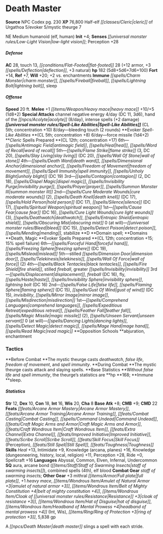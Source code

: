 ﻿---
cssclass: [monsters]
title1: Death Master
title2: Death Master
CR: 16
sources:
- name: NPC Codex
  page: 230
  link: http://paizo.com/products/btpy8v3a?Pathfinder-Roleplaying-Game-NPC-Codex
XP: 76800
race: Half-elf
classes:
- cleric of Urgathoa 5
- evoker 5
- mystic theurge 7
alignment: NE
size: Medium
type: humanoid
subtypes:
- elf
- human
initiative:
  bonus: 4
senses:
  low-light vision: true
AC:
  AC: 28
  touch: 13
  flat_footed: 28
  components:
    armor: 12
    deflection: 3
    natural: 3
HP:
  HP: 182
  long: 5d8+5d6+7d6+100
saves:
  fort: 14
  ref: 7
  will: 20
  other: +2 vs. enchantments
immunities:
- charm monster
- fireball
- lightning bolt
- sleep
speeds:
  base: 20
attacks:
  melee:
  - - text: +1 heavy mace +10/+5 (1d8+2)
      entries:
      - - damage: 1d8+2
      attack: +1 heavy mace
      bonus:
      - 10
      - 5
  special:
  - channel negative energy 4/day (DC 11, 3d6)
  - hand of the acolyte (8/day)
  - intense spells (+2 damage)
spell_like_abilities:
  entries:
  - name: bleeding touch
    source: default
    freq: 8/day
    other: 2 rounds
  - name: force missile
    source: evoker
    freq: 6/day
    other: 1d4+2
  sources:
  - name: default
    CL: 5
    concentration: 10
  - name: evoker
    CL: 5
    concentration: 8
spells:
  entries:
  - is_domain_spell: true
    name: antimagic field
    source: Cleric
    level: 6
  - name: heal
    source: Cleric
    level: 6
  - name: word of recall
    source: Cleric
    level: 6
  - name: flame strike
    source: Cleric
    level: 5
    count: 3
    DC: 20
  - is_domain_spell: true
    name: slay living
    source: Cleric
    level: 5
    DC: 20
  - name: wall of stone
    source: Cleric
    level: 5
  - is_domain_spell: true
    name: death ward
    source: Cleric
    level: 4
  - name: dimensional anchor
    source: Cleric
    level: 4
  - name: freedom of movement
    source: Cleric
    level: 4
  - name: spell immunity
    source: Cleric
    level: 4
  - name: unholy blight
    source: Cleric
    level: 4
    DC: 19
  - name: contagion
    source: Cleric
    level: 3
    count: 2
    DC: 18
  - is_domain_spell: true
    name: dispel magic
    source: Cleric
    level: 3
  - name: invisibility purge
    source: Cleric
    level: 3
  - name: prayer
    source: Cleric
    level: 3
  - name: summon monster III
    source: Cleric
    level: 3
  - name: cure moderate wounds
    source: Cleric
    level: 2
    count: 2
  - is_domain_spell: true
    name: death knell
    source: Cleric
    level: 2
    DC: 17
  - name: hold person
    source: Cleric
    level: 2
    DC: 17
  - name: silence
    source: Cleric
    level: 2
    DC: 17
  - name: spiritual weapon
    source: Cleric
    level: 2
  - is_domain_spell: true
    name: cause fear
    source: Cleric
    level: 1
    DC: 16
  - name: cure light wounds
    source: Cleric
    level: 1
    count: 3
  - name: deathwatch
    source: Cleric
    level: 1
  - name: entropic shield
    source: Cleric
    level: 1
  - name: obscuring mist
    source: Cleric
    level: 1
  - name: bleed
    source: Cleric
    level: 0
    DC: 15
  - name: detect poison
    source: Cleric
    level: 0
  - name: mending
    source: Cleric
    level: 0
  - name: stabilize
    source: Cleric
    level: 0
  - name: forceful hand
    source: Evoker
    level: 6
  - name: freezing sphere
    source: Evoker
    level: 6
    DC: 19
  - name: mislead
    source: Evoker
    level: 6
  - name: stilled dimension door
    source: Evoker
    level: 5
  - name: telekinesis
    source: Evoker
    level: 5
  - name: wall of force
    source: Evoker
    level: 5
    count: 2
  - name: black tentacles
    source: Evoker
    level: 4
  - name: fire shield
    source: Evoker
    level: 4
  - name: stilled fireball
    source: Evoker
    level: 4
  - name: greater invisibility
    source: Evoker
    level: 4
  - name: displacement
    source: Evoker
    level: 3
  - name: fireball
    source: Evoker
    level: 3
    DC: 16
  - name: fly
    source: Evoker
    level: 3
  - name: haste
    source: Evoker
    level: 3
  - name: invisibility sphere
    source: Evoker
    level: 3
  - name: lightning bolt
    source: Evoker
    level: 3
    DC: 16
  - name: false life
    source: Evoker
    level: 2
  - name: flaming sphere
    source: Evoker
    level: 2
    DC: 15
  - name: gust of wind
    source: Evoker
    level: 2
    DC: 15
  - name: invisibility
    source: Evoker
    level: 2
  - name: mirror image
    source: Evoker
    level: 2
  - name: misdirection
    source: Evoker
    level: 2
  - name: comprehend languages
    source: Evoker
    level: 1
  - name: expeditious retreat
    source: Evoker
    level: 1
  - name: feather fall
    source: Evoker
    level: 1
  - name: magic missile
    source: Evoker
    level: 1
    count: 2
  - name: unseen servant
    source: Evoker
    level: 1
  - name: dancing lights
    source: Evoker
    level: 0
  - name: detect magic
    source: Evoker
    level: 0
  - name: mage hand
    source: Evoker
    level: 0
  - name: read magic
    source: Evoker
    level: 0
  sources:
  - name: Cleric
    type: prepared
    CL: 12
    concentration: 17
    slots:
      0: at-will
    domains:
    - death
    - magic
  - name: Evoker
    type: prepared
    CL: 12
    concentration: 15
    failure_chance: 15%
    slots:
      0: at-will
    opposition_schools:
    - abjuration
    - enchantment
tactics:
  Before Combat: The mystic theurge casts deathwatch, false life, freedom of movement,
    and spell immunity.
  During Combat: The mystic theurge casts attack and slaying spells.
  Base Statistics: Without false life and spell immunity, the theurge's statistics
    are hp 168; Immune sleep.
ability_scores:
  STR: 12
  DEX: 10
  CON: 18
  INT: 16
  WIS: 20
  CHA: 8
BAB: 8
CMB: 9
CMD: 22
feats:
- name: Arcane Armor Mastery
- name: Arcane Armor Training
- name: Combat Casting
- name: Command Undead
- name: Craft Magic Arms and Armor
- name: Craft Wondrous Item
- name: Extra Channel
- name: Improved Initiative
- name: Scribe Scroll
- name: Skill Focus (Perception)
- name: Still Spell
- name: Toughness
skills:
  Heal: 13
  Intimidate: 9
  Knowledge (arcana): 16
  Knowledge (planes): 16
  Knowledge (dungeoneering): 11
  Knowledge (history): 11
  Knowledge (local): 11
  Knowledge (religion): 11
  Perception: 28
  Ride: 0
  Spellcraft: 16
languages:
- Abyssal
- Common
- Elven
- Infernal
- Undercommon
special_qualities:
- aura
- arcane bond (staff of swarming insects)
- combined spells (4th)
- elf blood
gear:
  combat:
  - staff of swarming insects
  other:
  - +3 mithral full plate
  - +1 heavy mace
  - amulet of natural armor +3
  - belt of mighty constitution +4
  - cloak of resistance +3
  - hat of disguise
  - headband of mental prowess +4 (Int, Wis)
  - ring of protection +3
  - 5,838 gp
desc_long: A death master slings a spell with each stride.

---

# Death Master

**Source** NPC Codex pg. 230
**XP** 76,800
Half-elf _[[classes/Cleric|cleric]]_ of Urgathoa 5/evoker 5/mystic theurge 7

NE Medium humanoid (elf, human)
**Init** +4; **Senses** _[[universal monster rules/Low-Light Vision|low-light vision]]_; Perception +28

##### Defense

**AC** 28, touch 13, _[[conditions/Flat-Footed|flat-footed]]_ 28 (+12 armor, +3 _[[spells/Deflection|deflection]]_, +3 natural)
**hp** 182 (5d8+5d6+7d6+100)
**Fort** +14, **Ref** +7, **Will** +20; +2 vs. enchantments
**Immune** _[[spells/Charm Monster|charm monster]]_, _[[spells/Fireball|fireball]]_, _[[spells/Lightning Bolt|lightning bolt]]_, sleep

##### Offense
**Speed** 20 ft.
**Melee** +1 _[[items/Weapon/Heavy mace|heavy mace]]_ +10/+5 (1d8+2)
**Special Attacks** channel negative energy 4/day (DC 11, 3d6), hand of the _[[npcs/Acolyte|acolyte]]_ (8/day), intense spells (+2 damage)
**_[[universal monster rules/Spell-Like Abilities|Spell-Like Abilities]]_** (CL 5th; concentration +10)
8/day—bleeding touch (2 rounds)
**Evoker _Spell-Like Abilities_ **(CL 5th; concentration +8)
6/day—force missile (1d4+2)
**_Cleric_ Spells Prepared **(CL 12th; concentration +17)
6th—_[[spells/Antimagic Field|antimagic field]]_, _[[spells/Heal|heal]]_, _[[spells/Word of Recall|word of recall]]_
5th—_[[spells/Flame Strike|flame strike]]_ (3, DC 20), _[[spells/Slay Living|slay living]]_ (DC 20), _[[spells/Wall Of Stone|wall of stone]]_
4th—_[[spells/Death Ward|death ward]]_, _[[spells/Dimensional Anchor|dimensional anchor]]_, _[[spells/Freedom of Movement|freedom of movement]]_, _[[spells/Spell Immunity|spell immunity]]_, _[[spells/Unholy Blight|unholy blight]]_ (DC 19)
3rd—_[[spells/Contagion|contagion]]_ (2, DC 18), _[[spells/Dispel Magic|dispel magic]]_, _[[spells/Invisibility Purge|invisibility purge]]_, _[[spells/Prayer|prayer]]_, _[[spells/Summon Monster III|summon monster III]]_
2nd—_[[spells/Cure Moderate Wounds|cure moderate wounds]]_ (2), _[[spells/Death Knell|death knell]]_ (DC 17), _[[spells/Hold Person|hold person]]_ (DC 17), _[[spells/Silence|silence]]_ (DC 17), _[[spells/Spiritual Weapon|spiritual weapon]]_
1st—_[[spells/Cause Fear|cause fear]]_ (DC 16), _[[spells/Cure Light Wounds|cure light wounds]]_ (3), _[[spells/Deathwatch|deathwatch]]_, _[[spells/Entropic Shield|entropic shield]]_, _[[spells/Obscuring Mist|obscuring mist]]_
0 (at will)—_[[universal monster rules/Bleed|bleed]]_ (DC 15), _[[spells/Detect Poison|detect poison]]_, _[[spells/Mending|mending]]_, stabilize
**D **Domain spell; **Domains **Death, Magic
**Evoker Spells Prepared **(CL 12th; concentration +15; 15% spell failure)
6th—_[[spells/Forceful Hand|forceful hand]]_, _[[spells/Freezing Sphere|freezing sphere]]_ (DC 19), _[[spells/Mislead|mislead]]_
5th—stilled _[[spells/Dimension Door|dimension door]]_, _[[spells/Telekinesis|telekinesis]]_, _[[spells/Wall Of Force|wall of force]]_ (2)
4th—_[[spells/Black Tentacles|black tentacles]]_, _[[spells/Fire Shield|fire shield]]_, stilled _fireball_, greater _[[spells/Invisibility|invisibility]]_
3rd—_[[spells/Displacement|displacement]]_, _fireball_ (DC 16), fly, _[[spells/Haste|haste]]_, _[[spells/Invisibility Sphere|invisibility sphere]]_, _lightning bolt_ (DC 16)
2nd—_[[spells/False Life|false life]]_, _[[spells/Flaming Sphere|flaming sphere]]_ (DC 15), _[[spells/Gust Of Wind|gust of wind]]_ (DC 15), _invisibility_, _[[spells/Mirror Image|mirror image]]_, _[[spells/Misdirection|misdirection]]_
1st—_[[spells/Comprehend Languages|comprehend languages]]_, _[[spells/Expeditious Retreat|expeditious retreat]]_, _[[spells/Feather Fall|feather fall]]_, _[[spells/Magic Missile|magic missile]]_ (2), _[[spells/Unseen Servant|unseen servant]]_
0 (at will)—_[[spells/Dancing Lights|dancing lights]]_, _[[spells/Detect Magic|detect magic]]_, _[[spells/Mage Hand|mage hand]]_, _[[spells/Read Magic|read magic]]_
**Opposition Schools **abjuration, enchantment

### Tactics

**Before Combat **The mystic theurge casts _deathwatch_, _false life_, _freedom of movement_, and _spell immunity_.
**During Combat **The mystic theurge casts attack and slaying spells.
**Base Statistics **Without _false life_ and _spell immunity_, the theurge’s statistics are **hp **168; **Immune **sleep.

##### Statistics
**Str** 12, **Dex** 10, **Con** 18, **Int** 16, **Wis** 20, **Cha** 8
**Base Atk** +8; **CMB** +9; **CMD** 22
**Feats** _[[feats/Arcane Armor Mastery|Arcane Armor Mastery]]_, _[[feats/Arcane Armor Training|Arcane Armor Training]]_, _[[feats/Combat Casting|Combat Casting]]_, _[[spells/Command Undead|Command Undead]]_, _[[feats/Craft Magic Arms and Armor|Craft Magic Arms and Armor]]_, _[[feats/Craft Wondrous Item|Craft Wondrous Item]]_, _[[feats/Extra Channel|Extra Channel]]_, _[[feats/Improved Initiative|Improved Initiative]]_, _[[feats/Scribe Scroll|Scribe Scroll]]_, _[[feats/Skill Focus|Skill Focus]]_ (Perception), _[[feats/Still Spell|Still Spell]]_, _[[feats/Toughness|Toughness]]_
**Skills** _Heal_ +13, Intimidate +9, Knowledge (arcana, planes) +16, Knowledge (dungeoneering, history, local, religion) +11, Perception +28, Ride +0, Spellcraft +16
**Languages** Abyssal, Common, Elven, Infernal, Undercommon
**SQ** aura, arcane bond (_[[items/Staff/Staff of Swarming Insects|staff of swarming insects]]_), combined spells (4th), elf blood
**Combat Gear** _staff of swarming insects_; **Other Gear** +3 mithral _[[items/Armor/Full plate|full plate]]_, +1 _heavy mace_, _[[items/Wondrous Item/Amulet of Natural Armor +3|amulet of natural armor +3]]_, _[[items/Wondrous Item/Belt of Mighty Constitution +4|belt of mighty constitution +4]]_, _[[items/Wondrous Item/Cloak of _[[universal monster rules/Resistance|Resistance]]_ +3|cloak of _resistance_ +3]]_, _[[items/Wondrous Item/Hat of Disguise|hat of disguise]]_, _[[items/Wondrous Item/Headband of Mental Prowess +4|headband of mental prowess +4]]_ (Int, Wis), _[[items/Ring/Ring of Protection +3|ring of protection +3]]_, 5,838 gp

A _[[npcs/Death Master|death master]]_ slings a spell with each stride.